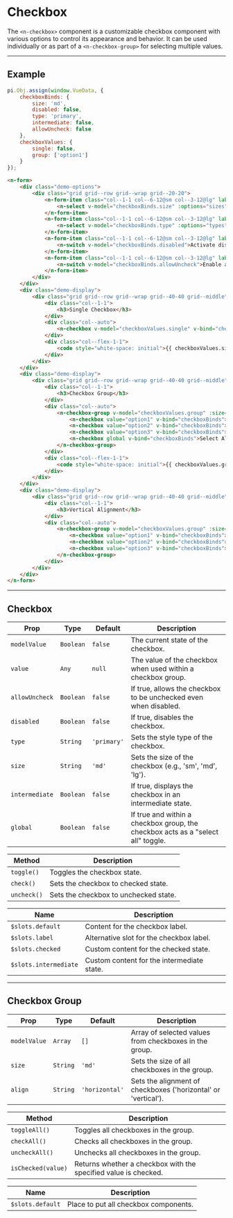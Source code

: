 # Checkbox

The `<n-checkbox>` component is a customizable checkbox component with various options to control its appearance and behavior. It can be used individually or as part of a `<n-checkbox-group>` for selecting multiple values.

<hr>

## Example

```js [demo]
pi.Obj.assign(window.VueData, {
    checkboxBinds: {
        size: 'md', 
        disabled: false, 
        type: 'primary', 
        intermediate: false,
        allowUncheck: false
    },
    checkboxValues: {
        single: false,
        group: ['option1']
    }
});
```

```html [demo]
<n-form>
    <div class="demo-options">
        <div class="grid grid--row grid--wrap grid--20-20">
            <n-form-item class="col--1-1 col--6-12@sm col--3-12@lg" label="Size">
                <n-select v-model="checkboxBinds.size" :options="sizes" />
            </n-form-item>
            <n-form-item class="col--1-1 col--6-12@sm col--3-12@lg" label="Type">
                <n-select v-model="checkboxBinds.type" :options="types" />
            </n-form-item>
            <n-form-item class="col--1-1 col--6-12@sm col--3-12@lg" label="Disabled">
                <n-switch v-model="checkboxBinds.disabled">Activate disable state</n-switch>
            </n-form-item>
            <n-form-item class="col--1-1 col--6-12@sm col--3-12@lg" label="AllowUncheck">
                <n-switch v-model="checkboxBinds.allowUncheck">Enable allowUncheck</n-switch>
            </n-form-item>
        </div>
    </div>
    <div class="demo-display">
        <div class="grid grid--row grid--wrap grid--40-40 grid--middle">
            <div class="col--1-1">
                <h3>Single Checkbox</h3>
            </div>
            <div class="col--auto">
                <n-checkbox v-model="checkboxValues.single" v-bind="checkboxBinds">Single checkbox option</n-checkbox>
            </div>
            <div class="col--flex-1-1">
                <code style="white-space: initial">{{ checkboxValues.single }}</code>
            </div>
        </div>
    </div>
    <div class="demo-display">
        <div class="grid grid--row grid--wrap grid--40-40 grid--middle">
            <div class="col--1-1">
                <h3>Checkbox Group</h3>
            </div>
            <div class="col--auto">
                <n-checkbox-group v-model="checkboxValues.group" :size="checkboxBinds.size">
                    <n-checkbox value="option1" v-bind="checkboxBinds">Option 1</n-checkbox>
                    <n-checkbox value="option2" v-bind="checkboxBinds">Option 2</n-checkbox>
                    <n-checkbox value="option3" v-bind="checkboxBinds">Option 3</n-checkbox>
                    <n-checkbox global v-bind="checkboxBinds">Select All</n-checkbox>
                </n-checkbox-group>
            </div>
            <div class="col--flex-1-1">
                <code style="white-space: initial">{{ checkboxValues.group }}</code>
            </div>
        </div>
    </div>
    <div class="demo-display">
        <div class="grid grid--row grid--wrap grid--40-40 grid--middle">
            <div class="col--1-1">
                <h3>Vertical Alignment</h3>
            </div>
            <div class="col--auto">
                <n-checkbox-group v-model="checkboxValues.group" :size="checkboxBinds.size" align="vertical">
                    <n-checkbox value="option1" v-bind="checkboxBinds">Option 1</n-checkbox>
                    <n-checkbox value="option2" v-bind="checkboxBinds">Option 2</n-checkbox>
                    <n-checkbox value="option3" v-bind="checkboxBinds">Option 3</n-checkbox>
                </n-checkbox-group>
            </div>
        </div>
    </div>
</n-form>
```

<hr>

## Checkbox

| **Prop**        | **Type**  | **Default** | **Description**                                                                              |
|-----------------|-----------|-------------|----------------------------------------------------------------------------------------------|
| `modelValue`    | `Boolean` | `false`     | The current state of the checkbox.                                                           |
| `value`         | `Any`     | `null`      | The value of the checkbox when used within a checkbox group.                                 |
| `allowUncheck`  | `Boolean` | `false`     | If true, allows the checkbox to be unchecked even when disabled.                             |
| `disabled`      | `Boolean` | `false`     | If true, disables the checkbox.                                                              |
| `type`          | `String`  | `'primary'` | Sets the style type of the checkbox.                                                         |
| `size`          | `String`  | `'md'`      | Sets the size of the checkbox (e.g., 'sm', 'md', 'lg').                                      |
| `intermediate`  | `Boolean` | `false`     | If true, displays the checkbox in an intermediate state.                                     |
| `global`        | `Boolean` | `false`     | If true and within a checkbox group, the checkbox acts as a "select all" toggle.             |


| **Method**    | **Description**                                       |
|---------------|-------------------------------------------------------|
| `toggle()`    | Toggles the checkbox state.                           |
| `check()`     | Sets the checkbox to checked state.                   |
| `uncheck()`   | Sets the checkbox to unchecked state.                 |


| **Name**              | **Description**                             |
|-----------------------|---------------------------------------------|
| `$slots.default`      | Content for the checkbox label.             |
| `$slots.label`        | Alternative slot for the checkbox label.    |
| `$slots.checked`      | Custom content for the checked state.       |
| `$slots.intermediate` | Custom content for the intermediate state.  |

<hr>

## Checkbox Group

| **Prop**     | **Type** | **Default**  | **Description**                                             |
|--------------|----------|--------------|-------------------------------------------------------------|
| `modelValue` | `Array`  | `[]`         | Array of selected values from checkboxes in the group.      |
| `size`       | `String` | `'md'`       | Sets the size of all checkboxes in the group.               |
| `align`      | `String` | `'horizontal'`| Sets the alignment of checkboxes ('horizontal' or 'vertical'). |

| **Method**    | **Description**                                                      |
|---------------|----------------------------------------------------------------------|
| `toggleAll()` | Toggles all checkboxes in the group.                                 |
| `checkAll()`  | Checks all checkboxes in the group.                                  |
| `uncheckAll()`| Unchecks all checkboxes in the group.                                |
| `isChecked(value)` | Returns whether a checkbox with the specified value is checked. |

| **Name**         | **Description**                             |
|------------------|---------------------------------------------|
| `$slots.default` | Place to put all checkbox components.       |
